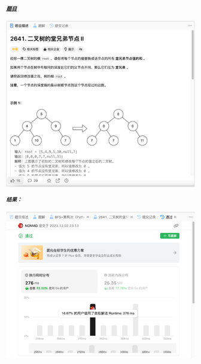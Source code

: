 ##### [题目](https://leetcode.cn/problems/cousins-in-binary-tree-ii/description/)
![pic](img.png)
##### 结果：
![pic](result.png)